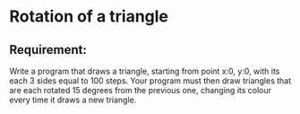 # Rotation of a triangle

## Requirement:

Write a program that draws a triangle, starting from point x:0, y:0, with its each 3 sides equal to 100 steps. Your program must then draw triangles that are each rotated 15 degrees from the previous one, changing its colour every time it draws a new triangle.